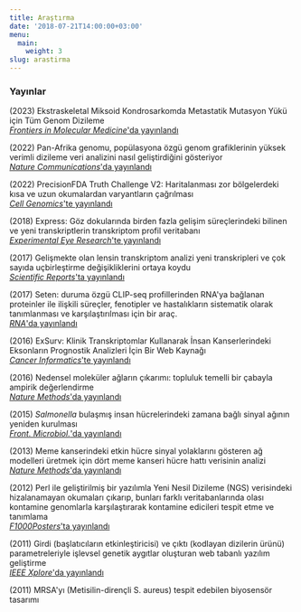 ```yaml
---
title: Araştırma
date: '2018-07-21T14:00:00+03:00'
menu:
  main:
    weight: 3
slug: arastirma
---
```


### Yayınlar

(2023) Ekstraskeletal Miksoid Kondrosarkomda Metastatik Mutasyon Yükü için Tüm Genom Dizileme  
[*Frontiers in Molecular Medicine*'da yayınlandı](https://www.frontiersin.org/articles/10.3389/fmmed.2023.1152550/abstract)

(2022) Pan-Afrika genomu, popülasyona özgü genom grafiklerinin yüksek verimli dizileme veri analizini nasıl geliştirdiğini gösteriyor  
[*Nature Communications*'da yayınlandı](https://www.nature.com/articles/s41467-022-31724-3)

(2022) PrecisionFDA Truth Challenge V2: Haritalanması zor bölgelerdeki kısa ve uzun okumalardan varyantların çağrılması  
[*Cell Genomics*'te yayınlandı](https://www.sciencedirect.com/science/article/pii/S2666979X22000581)

(2018) Express: Göz dokularında birden fazla gelişim süreçlerindeki bilinen ve yeni transkriptlerin transkriptom profil veritabanı  
[*Experimental Eye Research*'te yayınlandı](https://www.sciencedirect.com/science/article/pii/S0014483516305607)

(2017) Gelişmekte olan lensin transkriptom analizi yeni transkripleri ve çok sayıda uçbirleştirme değişikliklerini ortaya koydu  
[*Scientific Reports*'ta yayınlandı](https://www.nature.com/articles/s41598-017-10615-4)

(2017) Seten: duruma özgü CLIP-seq profillerinden RNA'ya bağlanan proteinler ile ilişkili süreçler, fenotipler ve hastalıkların sistematik olarak tanımlanması ve karşılaştırılması için bir araç.  
[*RNA*'da yayınlandı](http://rnajournal.cshlp.org/content/23/6/836.long)

(2016) ExSurv: Klinik Transkriptomlar Kullanarak İnsan Kanserlerindeki Eksonların Prognostik Analizleri İçin Bir Web Kaynağı  
[*Cancer Informatics*'te yayınlandı](http://insights.sagepub.com/exsurv-a-web-resource-for-prognostic-analyses-of-exons-across-human-ca-article-a5821-abstract?article_id=5821)

(2016) Nedensel moleküler ağların çıkarımı: topluluk temelli bir çabayla ampirik değerlendirme  
[*Nature Methods*'da yayınlandı](https://www.nature.com/articles/nmeth.3773)

(2015) *Salmonella* bulaşmış insan hücrelerindeki zamana bağlı sinyal ağının yeniden kurulması  
[*Front. Microbiol.*'da yayınlandı](http://journal.frontiersin.org/article/10.3389/fmicb.2015.00730/abstract)

(2013) Meme kanserindeki etkin hücre sinyal yolaklarını gösteren ağ modelleri üretmek için dört meme kanseri hücre hattı verisinin analizi  
[*Nature Methods*'da yayınlandı](http://www.nature.com/nmeth/journal/v13/n4/full/nmeth.3773.html)

(2012) Perl ile geliştirilmiş bir yazılımla Yeni Nesil Dizileme (NGS) verisindeki hizalanamayan okumaları çıkarıp, bunları farklı veritabanlarında olası kontamine genomlarla karşılaştırarak kontamine edicileri tespit etme ve tanımlama  
[*F1000Posters*'ta yayınlandı](http://f1000.com/posters/browse/summary/1094020)

(2011) Girdi (başlatıcıların etkinleştiricisi) ve çıktı (kodlayan dizilerin ürünü) parametreleriyle işlevsel genetik aygıtlar oluşturan web tabanlı yazılım geliştirme  
[*IEEE Xplore*'da yayınlandı](http://ieeexplore.ieee.org/xpl/articleDetails.jsp?arnumber=6209054)

(2011) MRSA'yı (Metisilin-dirençli S. aureus) tespit edebilen biyosensör tasarımı
